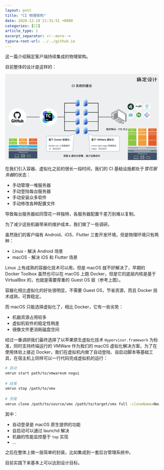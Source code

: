 ```yaml
---
layout: post
title: "CI 物理架构"
date: 2020-12-10 21:31:51 +0800
categories: [CI]
article_type: 1
excerpt_separator: <!--more-->
typora-root-url: ../../github.io
---
```


这一篇介绍稿定客户端持续集成的物理架构。

<!--more-->

目前整体的设计是这样的：

![image-20201210213658094](/assets/img/ci_physics_architecture-1.png)

在我们引入容器、虚拟化之前的很长一段时间，我们的 CI 基础设施都处于*雪花服务器*的状态：

- 手动管理一堆服务器
- 手动登陆每台服务器
- 手动安装众多软件
- 手动修改各种配置文件

导致每台服务器如同雪花一样独特，各服务器配置千差万别难以复制。

为了减少这些机器带来的维护成本，我们做了一些调研。

虽然我们的客户端有 Android、iOS、Flutter 三套开发环境，但是物理环境只有两种：

- Linux - 解决 Android 场景
- macOS - 解决 iOS 和 Flutter 场景

Linux 上有成熟的容器化技术可以用，但是 macOS 就不好解决了，早期的 Docker Toolbox 虽然也可以在 macOS 上跑 Docker，但是它的底层内核是基于 VirtualBox 的，也就是需要厚重的 Guest OS 层（参考上图）。

容器化相比虚拟化的好处很明显，不需要 Guest OS，节省资源，而且 Docker 技术成熟，可靠稳定。

而 macOS 只能选择虚拟化了，相比 Docker，它有一些劣势：

- 机器资源占用较多
- 虚拟机软件的稳定性稍差
- 镜像文件更消耗磁盘空间

经过一番调研我们最终选择了以苹果原生虚拟化技术 `Hypervisor.framework` 为标准，同时支持终端运行的 VMWare 作为我们的 macOS 虚拟化解决方案，为了在使用体验上接近 Docker，我们在虚拟机内做了自动登陆、自启动脚本等基础工具，在宿主机上同样可以一行代码完成虚拟机的运行：

```bash
# 启动
vmrun start path/to/vmwarevm nogui

# 结束
vmrun stop /path/to/vmx 

# 克隆
vmrun clone /path/to/source/vmx /path/to/target/vmx full -cloneName=NewName
```

其中：

- 自动登录是 macOS 原生提供的功能
- 自启动可以通过 launchd 解决
- 机器的性能监控基于 `top` 实现
- ...

之后在整体上做一层简单的封装，比如集成到一套后台管理系统中。

目前实践下来基本上可以达到设计目标。